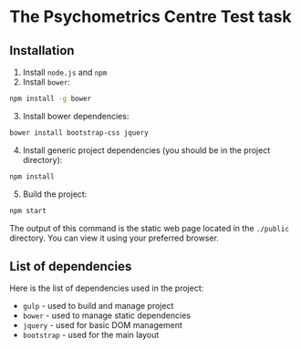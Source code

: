 # The Psychometrics Centre Test task

## Installation

1. Install `node.js` and `npm`
2. Install `bower`:

```sh
npm install -g bower
```

3. Install bower dependencies:

```sh
bower install bootstrap-css jquery
```

4. Install generic project dependencies (you should be in the project directory):

```sh
npm install
```

5. Build the project:

```sh
npm start
```

The output of this command is the static web page located in the `./public` directory. You can view it using your preferred browser.

## List of dependencies

Here is the list of dependencies used in the project:

* `gulp` - used to build and manage project
* `bower` - used to manage static dependencies
* `jquery` - used for basic DOM management
* `bootstrap` - used for the main layout
